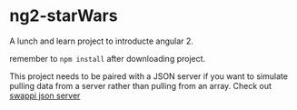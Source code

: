 # ng2-starWars

A lunch and learn project to introducte angular 2.

remember to `npm install` after downloading project.

This project needs to be paired with a JSON server if you want to simulate pulling data from a server rather than pulling from an array. Check out [swappi json server](https://github.com/TheMcMurder/swapi-json-server)
